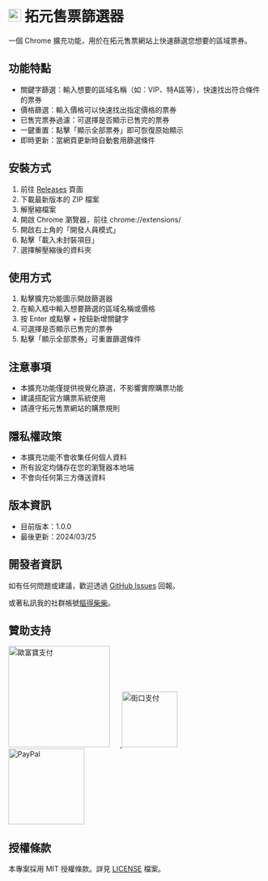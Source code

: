 # <img src="https://raw.githubusercontent.com/coder220224/tixcraft-filter/refs/heads/main/images/icon128.png" alt="圖片描述" width="25"/>  拓元售票篩選器


一個 Chrome 擴充功能，用於在拓元售票網站上快速篩選您想要的區域票券。

## 功能特點

- 關鍵字篩選：輸入想要的區域名稱（如：VIP、特A區等），快速找出符合條件的票券
- 價格篩選：輸入價格可以快速找出指定價格的票券
- 已售完票券過濾：可選擇是否顯示已售完的票券
- 一鍵重置：點擊「顯示全部票券」即可恢復原始顯示
- 即時更新：當網頁更新時自動套用篩選條件

## 安裝方式

1. 前往 [Releases](https://github.com/poning0224/tixcraft-filter/releases) 頁面
2. 下載最新版本的 ZIP 檔案
3. 解壓縮檔案
4. 開啟 Chrome 瀏覽器，前往 chrome://extensions/
5. 開啟右上角的「開發人員模式」
6. 點擊「載入未封裝項目」
7. 選擇解壓縮後的資料夾

## 使用方式

1. 點擊擴充功能圖示開啟篩選器
2. 在輸入框中輸入想要篩選的區域名稱或價格
3. 按 Enter 或點擊 + 按鈕新增關鍵字
4. 可選擇是否顯示已售完的票券
5. 點擊「顯示全部票券」可重置篩選條件

## 注意事項

- 本擴充功能僅提供視覺化篩選，不影響實際購票功能
- 建議搭配官方購票系統使用
- 請遵守拓元售票網站的購票規則

## 隱私權政策

- 本擴充功能不會收集任何個人資料
- 所有設定均儲存在您的瀏覽器本地端
- 不會向任何第三方傳送資料

## 版本資訊

- 目前版本：1.0.0
- 最後更新：2024/03/25

## 開發者資訊

如有任何問題或建議，歡迎透過 [GitHub Issues](https://github.com/poning0224/tixcraft-filter/issues) 回報。

或著私訊我的社群帳號[摳得柴柴](https://www.threads.net/@coder22022)。

## 贊助支持
  <!-- 歐富寶支付 -->
  <a href="https://p.opay.tw/Ha7w9">
    <img src="https://payment.opay.tw/Content/themes/WebStyle201404/images/allpay.png" alt="歐富寶支付" width="200" height="auto" style="margin-right: 20px;" />
  </a>

  <!-- 街口支付 -->
  <a href="https://mkt.jkopay.com/desktop?url=https%3A%2F%2Fservice.jkopay.com%2Fr%2Ftransfer%3Fj%3DTransfer%253A902576414">
    <img src="https://i.ibb.co/nNTmRYsQ/logo-modified.png" alt="街口支付" width="110" height="auto" style="margin-right: 20px;" />
  </a>

  <!-- PayPal -->
  <a href="https://www.paypal.com/ncp/payment/2WNV2F4R55J7A">
    <img src="https://i.ibb.co/JRSMqgVC/Paypal-chreckout-logo.png" alt="PayPal" width="150" height="auto" />
  </a>










## 授權條款

本專案採用 MIT 授權條款。詳見 [LICENSE](LICENSE) 檔案。 
